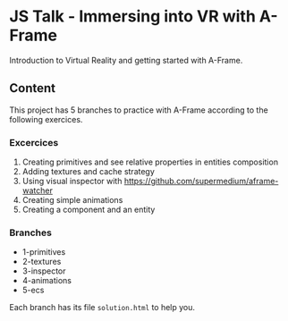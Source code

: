 # JS Talk - Immersing into VR with A-Frame
Introduction to Virtual Reality and getting started with A-Frame.

## Content
This project has 5 branches to practice with A-Frame according to the following exercices.

### Excercices
1. Creating primitives and see relative properties in entities composition
2. Adding textures and cache strategy
3. Using visual inspector with https://github.com/supermedium/aframe-watcher
4. Creating simple animations
5. Creating a component and an entity

### Branches
- 1-primitives
- 2-textures
- 3-inspector
- 4-animations
- 5-ecs

 Each branch has its file `solution.html` to help you.
